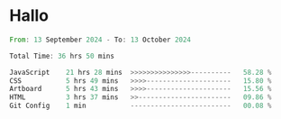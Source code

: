 # Hallo
<!--START_SECTION:waka-->

```rust
From: 13 September 2024 - To: 13 October 2024

Total Time: 36 hrs 50 mins

JavaScript    21 hrs 28 mins  >>>>>>>>>>>>>>>----------   58.28 %
CSS           5 hrs 49 mins   >>>>---------------------   15.80 %
Artboard      5 hrs 43 mins   >>>>---------------------   15.56 %
HTML          3 hrs 37 mins   >>-----------------------   09.86 %
Git Config    1 min           -------------------------   00.08 %
```

<!--END_SECTION:waka-->
